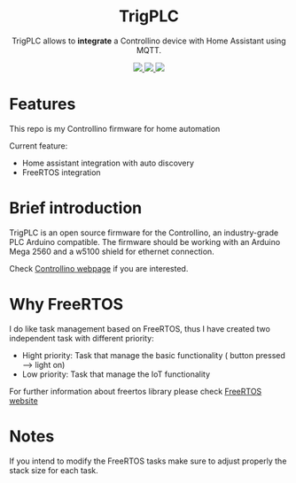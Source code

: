 <p align="center">
  <h1 align="center">TrigPLC</h1>
  <p align="center">TrigPLC allows to <b>integrate</b> a Controllino device with Home Assistant using MQTT.<p>
  <p align="center">
    <a href="https://github.com/mrwolfjunior/TrigPLC/blob/master/LICENSE">
      <img src="https://img.shields.io/badge/license-GPLv3-blue.svg" />
    </a>
    <a href="https://www.arduino.cc">
    	<img src="https://img.shields.io/badge/built%20with-Arduino-green.svg" />
    </a>
    <a href="https://www.controllino.com">
    	<img src="https://img.shields.io/badge/built%20with-Controllino-green.svg" />
    </a>
  </p>
</p>

# Features

This repo is my Controllino firmware for home automation

Current feature:

- Home assistant integration with auto discovery
- FreeRTOS integration

# Brief introduction

TrigPLC is an open source firmware for the Controllino, an industry-grade PLC Arduino compatible. The firmware should be working with an Arduino Mega 2560 and a w5100 shield for ethernet connection.

Check [Controllino webpage](https://www.controllino.com/) if you are interested.

# Why FreeRTOS

I do like task management based on FreeRTOS, thus I have created two independent task with different priority:

- Hight priority: Task that manage the basic functionality ( button pressed --> light on)
- Low priority: Task that manage the IoT functionality

For further information about freertos library please check [FreeRTOS website](https://www.freertos.org/)

# Notes

If you intend to modify the FreeRTOS tasks make sure to adjust properly the stack size for each task.
